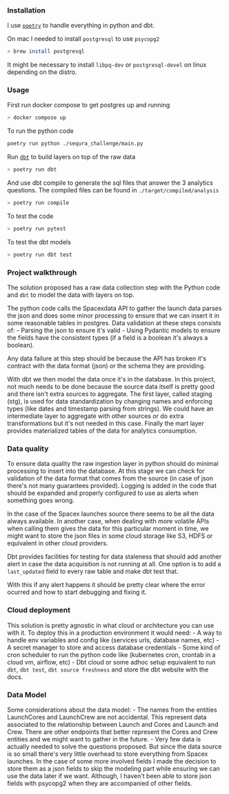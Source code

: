 

### Installation

I use [`poetry`](https://python-poetry.org/docs/#installation) to handle everything in python and dbt.

On mac I needed to install `postgresql` to use `psycopg2`

```bash
> brew install postgresql
```

It might be necessary to install `libpq-dev` or `postgresql-devel` on linux depending on the distro.

### Usage

First run docker compose to get postgres up and running

```bash
> docker compose up
```

To run the python code

```bash
poetry run python ./sequra_challenge/main.py
```

Run [`dbt`](https://docs.getdbt.com/docs/get-started-dbt) to build layers on top of the raw data

```bash
> poetry run dbt
```

And use dbt compile to generate the sql files that answer the 3 analytics questions.
The compiled files can be found in `./target/compiled/analysis`

```bash
> poetry run compile
```

To test the code

```bash
> poetry run pytest
```

To test the dbt models

```bash
> poetry run dbt test
```

### Project walkthrough

The solution proposed has a raw data collection step with the Python code and `dbt` to model the data with layers on top.

The python code calls the Spacexdata API to gather the launch data parses the json and does some minor processing to ensure that we can insert it in some reasonable tables in postgres. Data validation at these steps consists of:
    - Parsing the json to ensure it's valid
    - Using Pydantic models to ensure the fields have the consistent types (if a field is a boolean it's always a boolean).
    
Any data failure at this step should be because the API has broken it's contract with the data format (json) or the schema they are providing.

With dbt we then model the data once it's in the database. In this project, not much needs to be done because the source data itself is pretty good and there isn't extra sources to aggregate. The first layer, called staging (stg), is used for
data standardization by changing names and enforcing types (like dates and timestamp parsing from strings). We could have an intermediate layer to aggregate with other sources or do extra transformations but it's not needed in this case.
Finally the mart layer provides materialized tables of the data for analytics consumption.

### Data quality

To ensure data quality the raw ingestion layer in python should do minimal processing to insert into the database. At this
stage we can check for validation of the data format that comes from the source (in case of json there's not many guarantees provided). Logging is added in the code that should be expanded and properly configured to use as alerts when something goes wrong.

In the case of the Spacex launches source there seems to be all the data always available. In another case, when dealing with more volatile APIs when calling them gives the data for this particular moment in time, we might want to store the json files in some cloud storage like S3, HDFS or equivalent in other cloud providers.

Dbt provides facilities for testing for data staleness that should add another alert in case the data acquisition is not running at all. One option is to add a `last_updated` field to every raw table and make dbt test that.

With this if any alert happens it should be pretty clear where the error ocurred and how to start debugging and fixing it.

### Cloud deployment

This solution is pretty agnostic in what cloud or architecture you can use with it. To deploy this in a production environment it would need:
    - A way to handle env variables and config like (services urls, database names, etc)
    - A secret manager to store and access database credentials
    - Some kind of cron scheduler to run the python code like (kubernetes cron, crontab in a cloud vm, airflow, etc)
    - Dbt cloud or some adhoc setup equivalent to run `dbt`, `dbt test`, `dbt source freshness` and store the dbt website with the docs.

### Data Model

Some considerations about the data model:
    - The names from the entities LaunchCores and LaunchCrew are not accidental. This represent data associated to the relationship between Launch and Cores and Launch and Crew. There are other endpoints that better represent the Cores and Crew entities and we might want to gather in the future.
    - Very few data is actually needed to solve the questions proposed. But since the data source is so small there's very little overhead to store everything from Spacex launches. In the case of some more involved fields I made the decision to store them as a json fields to skip the modeling part while ensuring we can use the data later if we want. Although, I haven't been able to store json fields with psycopg2 when they are accompanied of other fields.
